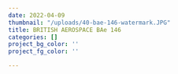 ```yaml
---
date: 2022-04-09
thumbnail: "/uploads/40-bae-146-watermark.JPG"
title: BRITISH AEROSPACE BAe 146
categories: []
project_bg_color: ''
project_fg_color: ''

---
```

